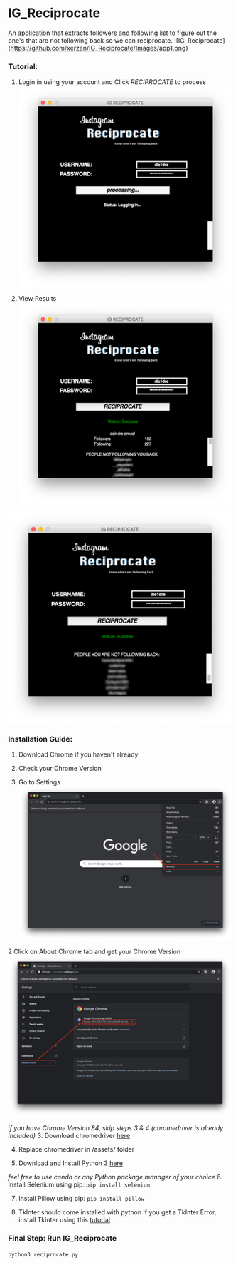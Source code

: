 # IG_Reciprocate
An application that extracts followers and following list to figure out the one's that are not following back so we can reciprocate.
![IG_Reciprocate]
(https://github.com/xerzen/IG_Reciprocate/Images/app1.png)

### Tutorial:
1. Login in using your account and Click *RECIPROCATE* to process
![IG_Reciprocate 2](/Images/app2.png)

2. View Results
![IG_Reciprocate 3](/Images/app3.png)

![IG_Reciprocate 3](/Images/app4.png)

### Installation Guide:

1. Download Chrome if you haven't already
2. Check your Chrome Version

  1. Go to Settings
  ![Check Chrome Version Step 1](/Images/Chrome1.png)
  
  2 Click on About Chrome tab and get your Chrome Version
  ![Check Chrome Version Step 1](/Images/Chrome3.png)
  
*if you have Chrome Version 84, skip steps 3 & 4 (chromedriver is already included)*
3. Download chromedriver [here](https://chromedriver.chromium.org/downloads) 

4. Replace chromedriver in /assets/ folder

5. Download and Install Python 3 [here](https://www.python.org/downloads/)

*feel free to use conda or any Python package manager of your choice*
6. Install Selenium using pip:
`pip install selenium`

7. Install Pillow using pip:
`pip install pillow`

8. TkInter should come installed with python
If you get a TkInter Error, install Tkinter using this [tutorial](https://tkdocs.com/tutorial/install.html)


### Final Step: Run IG_Reciprocate
`python3 reciprocate.py`





